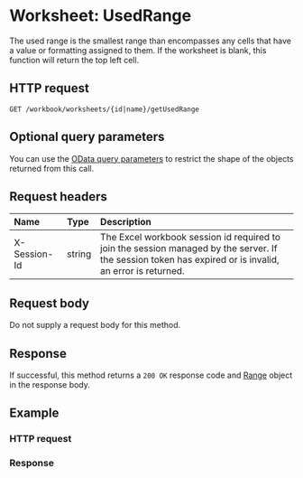 # Worksheet: UsedRange

The used range is the smallest range than encompasses any cells that have a value or formatting assigned to them. If the worksheet is blank, this function will return the top left cell.
## HTTP request
```http
GET /workbook/worksheets/{id|name}/getUsedRange
```
## Optional query parameters
You can use the [OData query parameters](odata-optional-query-parameters.md) to restrict the shape of the objects returned from this call.
## Request headers
| Name       | Type | Description|
|:-----------|:------|:----------|
| X-Session-Id   | string  | The Excel workbook session id required to join the session managed by the server. If the session token has expired or is invalid, an error is returned.|

## Request body
Do not supply a request body for this method.


## Response
If successful, this method returns a `200 OK` response code and [Range](../resources/range.md) object in the response body.
## Example
### HTTP request
### Response
